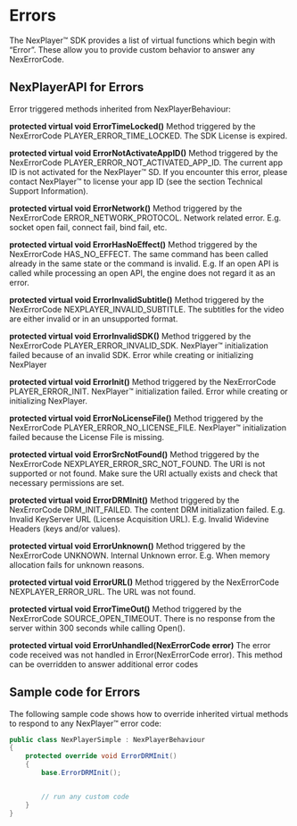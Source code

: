 # Errors

The NexPlayer™ SDK provides a list of virtual functions which begin with “Error”. These allow you to provide custom behavior to answer any NexErrorCode.

## NexPlayerAPI for Errors

Error triggered methods inherited from NexPlayerBehaviour:

**protected virtual void ErrorTimeLocked()**
Method triggered by the NexErrorCode PLAYER_ERROR_TIME_LOCKED.
The SDK License is expired.

**protected virtual void ErrorNotActivateAppID()**
Method triggered by the NexErrorCode PLAYER_ERROR_NOT_ACTIVATED_APP_ID.
The current app ID is not activated for the NexPlayer™ SD. If you encounter this error, please contact NexPlayer™ to license your app ID (see the section Technical Support Information).

**protected virtual void ErrorNetwork()**
Method triggered by the NexErrorCode ERROR_NETWORK_PROTOCOL.
Network related error. E.g. socket open fail, connect fail, bind fail, etc.

**protected virtual void ErrorHasNoEffect()**
Method triggered by the NexErrorCode HAS_NO_EFFECT.
The same command has been called already in the same state or the command is invalid. E.g. If an open API is called while processing an open API, the engine does not regard it as an error.

**protected virtual void ErrorInvalidSubtitle()**
Method triggered by the NexErrorCode NEXPLAYER_INVALID_SUBTITLE. 
The subtitles for the video are either invalid or in an unsupported format.

**protected virtual void ErrorInvalidSDK()**
Method triggered by the NexErrorCode PLAYER_ERROR_INVALID_SDK.
NexPlayer™ initialization failed because of an invalid SDK. Error while creating or initializing NexPlayer

**protected virtual void ErrorInit()**
Method triggered by the NexErrorCode PLAYER_ERROR_INIT.
NexPlayer™ initialization failed. Error while creating or initializing NexPlayer.

**protected virtual void ErrorNoLicenseFile()**
Method triggered by the NexErrorCode PLAYER_ERROR_NO_LICENSE_FILE.
NexPlayer™ initialization failed because the License File is missing.

**protected virtual void ErrorSrcNotFound()**
Method triggered by the NexErrorCode NEXPLAYER_ERROR_SRC_NOT_FOUND.
The URI is not supported or not found. Make sure the URI actually exists and check that necessary permissions are set.

**protected virtual void ErrorDRMInit()**
Method triggered by the NexErrorCode DRM_INIT_FAILED.
The content DRM initialization failed. 
E.g. Invalid KeyServer URL (License Acquisition URL).
E.g. Invalid Widevine Headers (keys and/or values).

**protected virtual void ErrorUnknown()**
Method triggered by the NexErrorCode UNKNOWN.
Internal Unknown error. E.g. When memory allocation fails for unknown reasons.

**protected virtual void ErrorURL()**
Method triggered by the NexErrorCode NEXPLAYER_ERROR_URL.
The URL was not found.

**protected virtual void ErrorTimeOut()**
Method triggered by the NexErrorCode SOURCE_OPEN_TIMEOUT.
There is no response from the server within 300 seconds while calling Open().

**protected virtual void ErrorUnhandled(NexErrorCode error)**
The error code received was not handled in Error(NexErrorCode error). This method can be overridden to answer additional error codes

## Sample code for Errors

The following sample code shows how to override inherited virtual methods to respond to any NexPlayer™ error code:

```csharp
public class NexPlayerSimple : NexPlayerBehaviour
{
    protected override void ErrorDRMInit()
    {
        base.ErrorDRMInit();


        // run any custom code
    }
}

```
